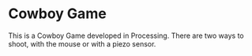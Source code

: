 # Cowboy Game

This is a Cowboy Game developed in Processing. There are two ways to shoot, with the mouse or with a piezo sensor.
